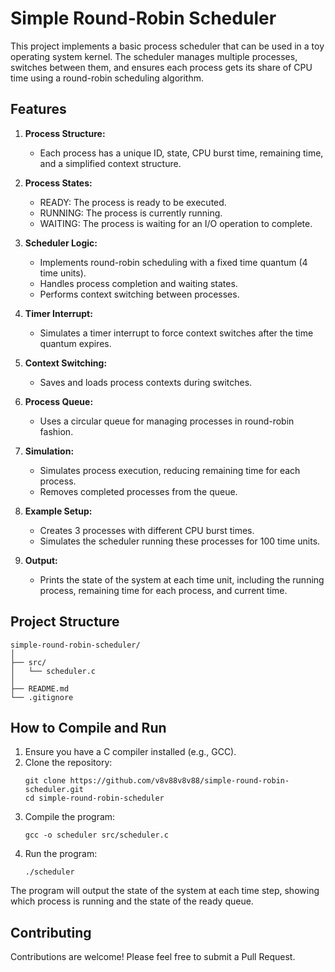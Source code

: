 # Simple Round-Robin Scheduler

This project implements a basic process scheduler that can be used in a toy operating system kernel. The scheduler manages multiple processes, switches between them, and ensures each process gets its share of CPU time using a round-robin scheduling algorithm.

## Features

1. **Process Structure:**
   - Each process has a unique ID, state, CPU burst time, remaining time, and a simplified context structure.

2. **Process States:**
   - READY: The process is ready to be executed.
   - RUNNING: The process is currently running.
   - WAITING: The process is waiting for an I/O operation to complete.

3. **Scheduler Logic:**
   - Implements round-robin scheduling with a fixed time quantum (4 time units).
   - Handles process completion and waiting states.
   - Performs context switching between processes.

4. **Timer Interrupt:**
   - Simulates a timer interrupt to force context switches after the time quantum expires.

5. **Context Switching:**
   - Saves and loads process contexts during switches.

6. **Process Queue:**
   - Uses a circular queue for managing processes in round-robin fashion.

7. **Simulation:**
   - Simulates process execution, reducing remaining time for each process.
   - Removes completed processes from the queue.

8. **Example Setup:**
   - Creates 3 processes with different CPU burst times.
   - Simulates the scheduler running these processes for 100 time units.

9. **Output:**
   - Prints the state of the system at each time unit, including the running process, remaining time for each process, and current time.

## Project Structure

```
simple-round-robin-scheduler/
│
├── src/
│   └── scheduler.c
│
├── README.md
└── .gitignore
```

## How to Compile and Run

1. Ensure you have a C compiler installed (e.g., GCC).
2. Clone the repository:
   ```
   git clone https://github.com/v8v88v8v88/simple-round-robin-scheduler.git
   cd simple-round-robin-scheduler
   ```
3. Compile the program:
   ```
   gcc -o scheduler src/scheduler.c
   ```
4. Run the program:
   ```
   ./scheduler
   ```

The program will output the state of the system at each time step, showing which process is running and the state of the ready queue.

## Contributing

Contributions are welcome! Please feel free to submit a Pull Request.
